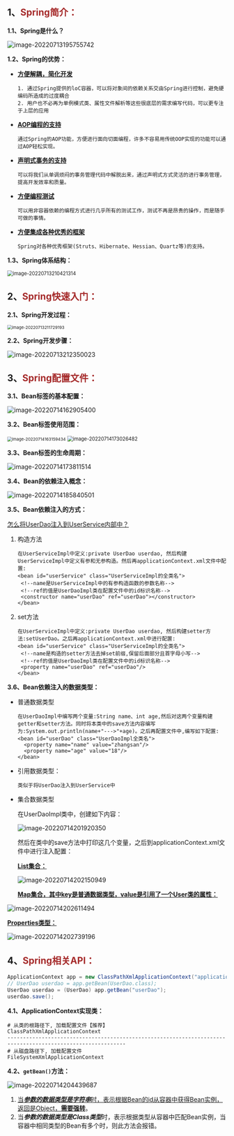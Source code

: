 ## 1、<span style="color:brown">Spring简介：</span>

**1.1、Spring是什么？**

![image-20220713195755742](https://raw.githubusercontent.com/root-bine/image/main/Typora-image/Spring%E7%9A%84%E5%90%AB%E4%B9%89.png)

**1.2、Spring的优势：**

- **<u>方便解耦，简化开发</u>**

  ```apl
  1. 通过Spring提供的loC容器，可以将对象间的依赖关系交由Spring进行控制，避免硬编码所造成的过度耦合
  2. 用户也不必再为单例模式类、属性文件解析等这些很底层的需求编写代码，可以更专注于上层的应用
  ```

- **<u>AOP编程的支持</u>**

  ```apl
  通过Spring的AOP功能，方便进行面向切面编程，许多不容易用传统OOP实现的功能可以通过AOP轻松实现。
  ```

- **<u>声明式事务的支持</u>**

  ```apl
  可以将我们从单调烦闷的事务管理代码中解脱出来，通过声明式方式灵活的进行事务管理，提高开发效率和质量。
  ```

- <u>**方便编程测试**</u>

  ```apl
  可以用非容器依赖的编程方式进行几乎所有的测试工作，测试不再是昂贵的操作，而是随手可做的事情。
  ```

- **<u>方便集成各种优秀的框架</u>**

  ```apl
  Spring对各种优秀框架(Struts、Hibernate、Hessian、Quartz等)的支持。
  ```

**1.3、Spring体系结构：**

<img src="https://raw.githubusercontent.com/root-bine/image/main/Typora-image/Spring%E4%BD%93%E7%B3%BB%E7%BB%93%E6%9E%84.png" alt="image-20220713210421314" style="zoom:80%;" />



## 2、<span style="color:brown">Spring快速入门：</span>

**2.1、Spring开发过程：**

<img src="https://raw.githubusercontent.com/root-bine/image/main/Typora-image/Spring%E5%BC%80%E5%8F%91%E8%BF%87%E7%A8%8B.png" alt="image-20220713211729193" style="zoom:67%;" />

**2.2、Spring开发步骤：**

![image-20220713212350023](https://raw.githubusercontent.com/root-bine/image/main/Typora-image/Spring%E5%BC%80%E5%8F%91%E6%AD%A5%E9%AA%A4.png)



## 3、<span style="color:brown">Spring配置文件：</span>

**3.1、Bean标签的基本配置：**

![image-20220714162905400](https://raw.githubusercontent.com/root-bine/image/main/Typora-image/Bean%E6%A0%87%E7%AD%BE%E7%9A%84%E9%85%8D%E7%BD%AE.png)

**3.2、Bean标签使用范围：**

<img src="https://raw.githubusercontent.com/root-bine/image/main/Typora-image/Bean%E6%A0%87%E7%AD%BE%E8%8C%83%E5%9B%B4.png" alt="image-20220714163159434" style="zoom:67%;" />

<img src="https://raw.githubusercontent.com/root-bine/image/main/Typora-image/Bean%E6%A0%87%E7%AD%BE%E8%AF%A6%E8%A7%A3.png" alt="image-20220714173026482" style="zoom: 80%;" />

**3.3、Bean标签的生命周期：**

![image-20220714173811514](https://raw.githubusercontent.com/root-bine/image/main/Typora-image/Bean%E6%A0%87%E7%AD%BE%E7%94%9F%E5%91%BD%E5%91%A8%E6%9C%9F.png)

**3.4、Bean的依赖注入概念：**

![image-20220714185840501](https://raw.githubusercontent.com/root-bine/image/main/Typora-image/Bean%E4%BE%9D%E8%B5%96%E6%B3%A8%E5%85%A5%E6%A6%82%E5%BF%B5.png)

**3.5、Bean依赖注入的方式：**

<u>怎么将UserDao注入到UserService内部中？</u>

1. 构造方法

   ```apl
   在UserServiceImpl中定义:private UserDao userdao, 然后构建UserServiceImpl中定义有参和无参构造。然后再applicationContext.xml文件中配置:
   <bean id="userService" class="UserServiceImpl的全类名">
   	<!--name是UserServiceImpl中的有参构造函数的参数名称-->
   	<!--ref的值是UserDaoImpl类在配置文件中的id标识名称-->
   	<constructor name="userDao" ref="userDao"></constructor>
   </bean>
   ```

2. set方法

   ```apl
   在UserServiceImpl中定义:private UserDao userdao, 然后构建setter方法:setUserDao。之后再applicationContext.xml中进行配置:
   <bean id="userService" class="UserServiceImpl的全类名">
   	<!--name是构造的setter方法去掉set前缀,保留后面部分且首字母小写-->
   	<!--ref的值是UserDaoImpl类在配置文件中的id标识名称-->
   	<property name="userDao" ref="userDao"/>
   </bean>
   ```

**3.6、Bean依赖注入的数据类型：**

- 普通数据类型

  ```apl
  在UserDaoImpl中编写两个变量:String name、int age,然后对这两个变量构建getter和setter方法。同时将本类中的save方法内容编写为:System.out.println(name+"--->"+age)。之后再配置文件中,编写如下配置:
  <bean id="userDao" class="UserDaoImpl全类名">
  	<property name="name" value="zhangsan"/>
  	<property name="age" value="18"/>
  </bean>
  ```

- 引用数据类型：

  ```apl
  类似于将UserDao注入到UserService中
  ```

- 集合数据类型

  在UserDaoImpl类中，创建如下内容：

  ![image-20220714201920350](https://raw.githubusercontent.com/root-bine/image/main/Typora-image/Bean%E6%B3%A8%E5%85%A5%E9%9B%86%E5%90%88%E6%95%B0%E6%8D%AE%E7%B1%BB%E5%9E%8B01.png)

  然后在类中的save方法中打印这几个变量，之后到applicationContext.xml文件中进行注入配置：

  **<u>List集合：</u>**

  ![image-20220714202150949](https://raw.githubusercontent.com/root-bine/image/main/Typora-image/Bean%E6%B3%A8%E5%85%A5%E9%9B%86%E5%90%88%E6%95%B0%E6%8D%AE%E7%BB%93%E6%9E%8402.png)

  **<u>Map集合，其中key是普通数据类型，value是引用了一个User类的属性：</u>**

![image-20220714202611494](https://raw.githubusercontent.com/root-bine/image/main/Typora-image/Bean%E6%B3%A8%E5%85%A5%E9%9B%86%E5%90%88%E6%95%B0%E6%8D%AE%E7%B1%BB%E5%9E%8B03.png)

**<u>Properties类型：</u>**

![image-20220714202739196](https://raw.githubusercontent.com/root-bine/image/main/Typora-image/Bean%E6%B3%A8%E5%85%A5%E9%9B%86%E5%90%88%E6%95%B0%E6%8D%AE%E7%B1%BB%E5%9E%8B04.png)



## 4、<span style="color:brown">Spring相关API：</span>

```java
ApplicationContext app = new ClassPathXmlApplicationContext("applicationContext.xml");
// UserDao userdao = app.getBean(UserDao.class);
UserDao userdao = (UserDao) app.getBean("userDao");
userdao.save();
```

**4.1、ApplicationContext实现类：**

```apl
# 从类的根路径下, 加载配置文件【推荐】
ClassPathXmlApplicationContext
------------------------------------------------------------------------------------------------------------
# 从磁盘路径下, 加载配置文件
FileSystemXmlApplicationContext
```

**4.2、`getBean()`方法：**

![image-20220714204439687](https://raw.githubusercontent.com/root-bine/image/main/Typora-image/getBean%E6%96%B9%E6%B3%95%E4%BD%BF%E7%94%A8.png)

1. <u>当***参数的数据类型是字符串***时，表示根据Bean的id从容器中获得Bean实例，返回是Object，**需要强转**</u>。
2. 当***参数的数据类型是Class类型***时，表示根据类型从容器中匹配Bean实例，当容器中相同类型的Bean有多个时，则此方法会报错。
